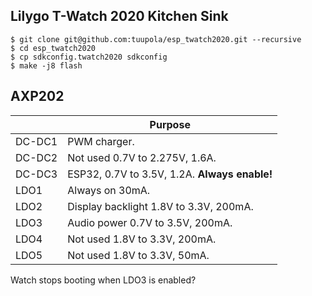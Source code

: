 ## Lilygo T-Watch 2020 Kitchen Sink

```
$ git clone git@github.com:tuupola/esp_twatch2020.git --recursive
$ cd esp_twatch2020
$ cp sdkconfig.twatch2020 sdkconfig
$ make -j8 flash
```

## AXP202

|        | Purpose |
| ------ | ------- |
| DC-DC1 | PWM charger.|
| DC-DC2 | Not used 0.7V to 2.275V, 1.6A.|
| DC-DC3 | ESP32, 0.7V to 3.5V, 1.2A. **Always enable!** |
| LDO1   | Always on 30mA. |
| LDO2   | Display backlight 1.8V to 3.3V, 200mA. |
| LDO3   | Audio power 0.7V to 3.5V, 200mA. |
| LDO4   | Not used 1.8V to 3.3V, 200mA. |
| LDO5   | Not used 1.8V to 3.3V, 50mA. |


Watch stops booting when LDO3 is enabled?